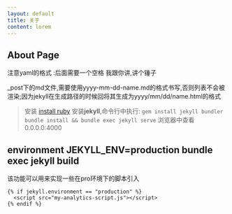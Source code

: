 ```yaml
---
layout: default
title: 关于
content: lorem
---
```


## About Page
注意yaml的格式 :后面需要一个空格
我跟你讲,讲个锤子

_post下的md文件,需要使用yyyy-mm-dd-name.md的格式书写,否则列表不会被渲染;因为jekyll在生成路径的时候回将其生成为yyyy/mm/dd/name.html的格式

> 安装 [install ruby](https://rubyinstaller.org/downloads/)
> 安装**jekyll**,命令行中执行:  ```gem install jekyll bundler```
> ```bundle install && bundle exec jekyll serve``` 浏览器中查看 0.0.0.0:4000

## environment JEKYLL_ENV=production bundle exec jekyll build
该功能可以用来实现一些在pro环境下的脚本引入
```
{% if jekyll.environment == "production" %}
  <script src="my-analytics-script.js"></script>
{% endif %}
```
